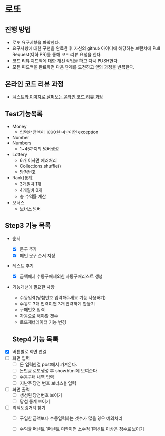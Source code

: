 # 로또
## 진행 방법
* 로또 요구사항을 파악한다.
* 요구사항에 대한 구현을 완료한 후 자신의 github 아이디에 해당하는 브랜치에 Pull Request(이하 PR)를 통해 코드 리뷰 요청을 한다.
* 코드 리뷰 피드백에 대한 개선 작업을 하고 다시 PUSH한다.
* 모든 피드백을 완료하면 다음 단계를 도전하고 앞의 과정을 반복한다.

## 온라인 코드 리뷰 과정
* [텍스트와 이미지로 살펴보는 온라인 코드 리뷰 과정](https://github.com/next-step/nextstep-docs/tree/master/codereview)

## Test기능목록
- Money
  - 입력한 금액이 1000원 미만이면 exception
- Number
- Numbers
  - 1~45까지의 넘버생성
- Lottery
  - 6개 이하면 에러처리
  - Collections.shuffle()
  - 당첨번호
- Rank(통계)
  - 3개일치 1개
  - 4개일치 0개
  - 총 수익률 계산
- 보너스
  - 보너스 넘버
 
 ## Step3 기능 목록
 - 순서
    - [x] 문구 추가
    - [x] 메인 문구 순서 지정
- 테스트 추가
  - [x] 금액에서 수동구매제외한 자동구매리스트 생성
- 기능개선에 필요한 사항
  - 수동입력(당첨번호 입력해주세요 기능 사용하기)
  - 수동도 3개 입력이면 3개 입력하게 만들기.
  - 구매번호 입력
  - 자동으로 해야할 갯수
  - 로또제너레이터 기능 변경
  
  ## Step4 기능 목록
- [X] 버튼별로 화면 연결
- [ ] 화면 입력
  - [ ] 돈 입력한걸 post에서 가져온다.
  - [ ] 돈만큼 로또생성 후 show.html에 보여준다
  - [ ] 수동구매 내역 입력
  - [ ] 지난주 당첨 번호 보너스볼 입력
- [ ] 화면 출력
  - [ ] 생성된 당첨번호 보이기
  - [ ] 당첨 통계 보이기
- [ ] 리팩토링거리 찾기
  - [ ] 구입한 금액보다 수동입력하는 갯수가 많을 경우 예외처리
  - [ ] 수익률 퍼센트 1퍼센트 미만이면 소수점 1퍼센트 이상은 정수로 보이기
 